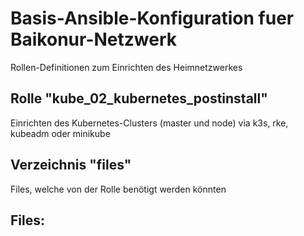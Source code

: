 # Basis-Ansible-Konfiguration fuer Baikonur-Netzwerk
Rollen-Definitionen zum Einrichten des Heimnetzwerkes

## Rolle "kube_02_kubernetes_postinstall"
Einrichten des Kubernetes-Clusters (master und node) via k3s, rke, kubeadm oder minikube

## Verzeichnis "files"
Files, welche von der Rolle benötigt werden könnten

## Files:
